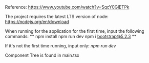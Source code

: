 Reference: https://www.youtube.com/watch?v=SqcY0GlETPk

The project requires the latest LTS version of node: https://nodejs.org/en/download

When running for the application for the first time, input the following commands:
**
npm install
npm run dev
npm i bootstrap@5.2.3
**

If it's not the first time running, input only:
*npm run dev*


Component Tree is found in main.tsx
